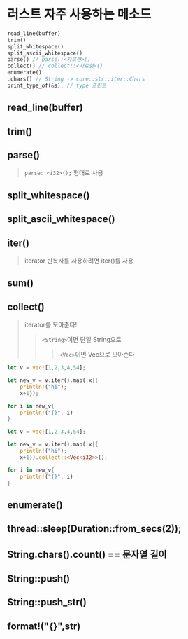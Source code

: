 # 러스트 자주 사용하는 메소드

```rust
read_line(buffer)
trim()
split_whitespace()
split_ascii_whitespace()
parse() // parse::<자료형>()
collect() // collect::<자료형>()
enumerate()
.chars() // String -> core::str::iter::Chars
print_type_of(&s); // type 프린트
```

## read_line(buffer)

## trim()

## parse()

> `parse::<i32>();` 형태로 사용

## split_whitespace()

## split_ascii_whitespace()

## iter()

> iterator 반복자를 사용하려면 iter()를 사용

## sum()

## collect()

> iterator를 모아준다!!
>
> > `<String>`이면 단일 String으로
> >
> > > `<Vec>`이면 Vec으로 모아준다

```rs
let v = vec![1,2,3,4,54];

let new_v = v.iter().map(|x|{
    println!("hi");
    x+1});

for i in new_v{
    println!("{}", i)
}
```

```rs
let v = vec![1,2,3,4,54];

let new_v = v.iter().map(|x|{
    println!("hi");
    x+1}).collect::<Vec<i32>>();

for i in new_v{
    println!("{}", i)
}
```

## enumerate()

## thread::sleep(Duration::from_secs(2));

## String.chars().count() == 문자열 길이

## String::push()

## String::push_str()

## format!("{}",str)
